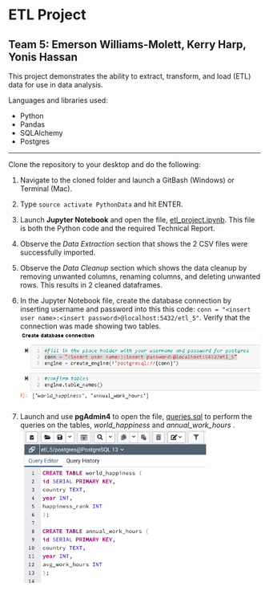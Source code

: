 # ETL Project

## Team 5: Emerson Williams-Molett, Kerry Harp, Yonis Hassan

This project demonstrates the ability to extract, transform, and load (ETL) data for use in data analysis.

Languages and libraries used:
* Python
* Pandas
* SQLAlchemy
* Postgres


---

Clone the repository to your desktop and do the following:

1. Navigate to the cloned folder and launch a GitBash (Windows) or Terminal (Mac).

1. Type `source activate PythonData` and hit ENTER.

1. Launch __Jupyter Notebook__ and open the file, [etl_project.ipynb](etl_project.ipynb). This file is both the Python code and the required Technical Report.

1. Observe the *Data Extraction* section that shows the 2 CSV files were successfully imported.

1. Observe the *Data Cleanup* section which shows the data cleanup by removing unwanted columns, renaming columns, and deleting unwanted rows. This results in 2 cleaned dataframes.

1. In the Jupyter Notebook file, create the database connection by inserting username and password into this this code: `conn = "<insert user name>:<insert password>@localhost:5432/etl_5"`. Verify that the connection was made showing two tables. ![connections](images/connection.png)

1. Launch and use __pgAdmin4__ to open the file, [queries.sql](queries.sql) to perform the queries on the tables, *world_happiness* and *annual_work_hours* . ![SQL Code](images/sql_code.png)


